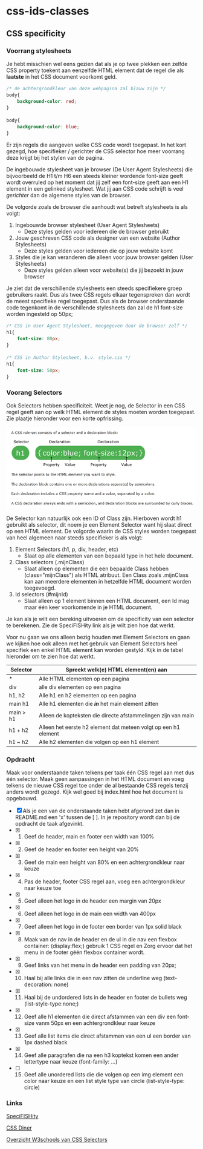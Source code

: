 # css-ids-classes

## CSS specificity

### Voorrang stylesheets

Je hebt misschien wel eens gezien dat als je op twee plekken een zelfde CSS property toekent aan eenzelfde HTML element dat de regel die als **laatste** in het CSS document voorkomt geld.

```CSS
/* de achtergrondkleur van deze webpagina zal blauw zijn */
body{
    background-color: red;
}

body{
    background-color: blue;
}
```

Er zijn regels die aangeven welke CSS code wordt toegepast. In het kort gezegd, hoe specifieker / gerichter de CSS selector hoe meer voorrang deze krijgt bij het stylen van de pagina.

De ingebouwde stylesheet van je browser (De User Agent Stylesheets) die bijvoorbeeld de H1 t/m H6 een steeds kleiner wordende font-size geeft wordt overruled op het moment dat jij zelf een font-size geeft aan een H1 element in een gelinked stylesheet. Wat jij aan CSS code schrijft is veel _gerichter_ dan de algemene styles van de browser.

De volgorde zoals de browser die aanhoudt wat betreft stylesheets is als volgt:

1. Ingebouwde browser stylesheet (User Agent Stylesheets)
   - Deze styles gelden voor iedereen die de browser gebruikt
2. Jouw geschreven CSS code als designer van een website (Author Stylesheets)
   - Deze styles gelden voor iedereen die op jouw website komt
3. Styles die je kan veranderen die alleen voor jouw browser gelden (User Stylesheets)
   - Deze styles gelden alleen voor website(s) die jij bezoekt in jouw browser

Je ziet dat de verschillende stylesheets een steeds specifiekere groep gebruikers raakt. Dus als twee CSS regels elkaar tegenspreken dan wordt de meest specifieke regel toegepast. Dus als de browser onderstaande code tegenkomt in de verschillende stylesheets dan zal de h1 font-size worden ingesteld op 50px;

```CSS
/* CSS in User Agent Stylesheet, meegegeven door de browser zelf */
h1{
    font-size: 80px;
}

/* CSS in Author Stylesheet, b.v. style.css */
h1{
    font-size: 50px;
}
```

### Voorang Selectors

Ook Selectors hebben specificiteit. Weet je nog, de Selector in een CSS regel geeft aan op welk HTML element de styles moeten worden toegepast. Zie plaatje hieronder voor een korte opfrissing.

![CSS Selectors](img/readme-css-declaration.jpg)

De Selector kan natuurlijk ook een ID of Class zijn. Hierboven wordt h1 gebruikt als selector, dit noem je een Element Selector want hij slaat direct op een HTML element. De volgorde waarin de CSS styles worden toegepast van heel algemeen naar steeds specifieker is als volgt:

1. Element Selectors (h1, p, div, header, etc)
   - Slaat op alle elementen van een bepaald type in het hele document.
2. Class selectors (.mijnClass)
   - Slaat alleen op elementen die een bepaalde Class hebben (class="mijnClass") als HTML atribuut. Een Class zoals .mijnClass kan aan meerdere elementen in hetzelfde HTML document worden toegevoegd.
3. Id selectors (#mijnId)
   - Slaat alleen op 1 element binnen een HTML document, een Id mag maar één keer voorkomende in je HTML document.

Je kan als je wilt een bereking uitvoeren om de specificity van een selector te berekenen. Zie de SpeciFISHity link als je wilt zien hoe dat werkt.

Voor nu gaan we ons alleen bezig houden met Element Selectors en gaan we kijken hoe ook alleen met het gebruik van Element Selectors heel specifiek een enkel HTML element kan worden gestyld. Kijk in de tabel hieronder om te zien hoe dat werkt.

| Selector  | Spreekt welk(e) HTML element(en) aan                            |
| --------- | --------------------------------------------------------------- |
| \*        | Alle HTML elementen op een pagina                               |
| div       | alle div elementen op een pagina                                |
| h1, h2    | Alle h1 en h2 elementen op een pagina                           |
| main h1   | Alle h1 elementen die **_in_** het main element zitten          |
| main > h1 | Alleen de kopteksten die directe afstammelingen zijn van main   |
| h1 + h2   | Alleen het eerste h2 element dat meteen volgt op een h1 element |
| h1 ~ h2   | Alle h2 elementen die volgen op een h1 element                  |

### Opdracht

Maak voor onderstaande taken telkens per taak één CSS regel aan met dus één selector. Maak geen aanpassingen in het HTML document en voeg telkens de nieuwe CSS regel toe onder de al bestaande CSS regels tenzij anders wordt gezegd. Kijk wel goed bij index.html hoe het document is opgebouwd.

- [x] Als je een van de onderstaande taken hebt afgerond zet dan in README.md een 'x' tussen de [ ]. In je repository wordt dan bij de opdracht de taak afgevinkt.
- [x] 1. Geef de header, main en footer een width van 100%
- [x] 2. Geef de header en footer een height van 20%
- [x] 3. Geef de main een height van 80% en een achtergrondkleur naar keuze
- [x] 4. Pas de header, footer CSS regel aan, voeg een achtergrondkleur naar keuze toe
- [x] 5. Geef alleen het logo in de header een margin van 20px
- [x] 6. Geef alleen het logo in de main een width van 400px
- [x] 7. Geef alleen het logo in de footer een border van 1px solid black
- [x] 8. Maak van de nav in de header en de ul in die nav een flexbox container: (display:flex;) gebruik 1 CSS regel en Zorg ervoor dat het menu in de footer géén flexbox container wordt.
- [x] 9. Geef links van het menu in de header een padding van 20px;
- [x] 10. Haal bij alle links die in een nav zitten de underline weg (text-decoration: none)
- [x] 11. Haal bij de undordered lists in de header en footer de bullets weg (list-style-type:none;)
- [x] 12. Geef alle h1 elementen die direct afstammen van een div een font-size vanm 50px en een achtergrondkleur naar keuze
- [x] 13. Geef alle list items die direct afstammen van een ul een border van 1px dashed black
- [x] 14. Geef alle paragrafen die na een h3 koptekst komen een ander lettertype naar keuze (font-family: ...)
- [ ] 15. Geef alle unordered lists die die volgen op een img element een color naar keuze en een list style type van circle (list-style-type: circle)

### Links

[SpeciFISHity](https://specifishity.com/)

[CSS Diner](https://flukeout.github.io/)

[Overzicht W3schools van CSS Selectors](https://www.w3schools.com/cssref/css_selectors.asp/)
